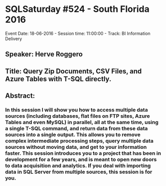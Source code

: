 # SQLSaturday #524 - South Florida 2016
Event Date: 18-06-2016 - Session time: 11:00:00 - Track: BI Information Delivery
## Speaker: Herve Roggero
## Title: Query Zip Documents, CSV Files, and Azure Tables with T-SQL directly.
## Abstract:
### In this session I will show you how to access multiple data sources (including databases, flat files on FTP sites, Azure Tables and even MySQL) in parallel, all at the same time, using a single T-SQL command, and return data from these data sources into a single output. This allows you to remove complex intermediate processing steps, query multiple data sources without moving data, and get to your information faster. This session introduces you to a project that has been in development for a few years, and is meant to open new doors to data acquisition and analytics. If you deal with importing data in SQL Server from multiple sources, this session is for you.

